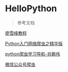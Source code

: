 # HelloPython




> 参考文档

[廖雪峰教程](https://www.liaoxuefeng.com/wiki/0014316089557264a6b348958f449949df42a6d3a2e542c000)

[Python入门网络爬虫之精华版](https://github.com/lining0806/PythonSpiderNotes)

[python爬虫学习导航-肖鹏伟](https://blog.csdn.net/qq_40147863/article/details/85303579)

[微信公众号爬虫](https://github.com/wonderfulsuccess/weixin_crawler)



